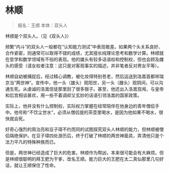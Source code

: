 # 林顺

> 报名：王顺
> 本体：双头人

林顺是个双头人。（见《双头人》）

频繁“内斗”的双头人一般都在“认知能力测试”中表现极差。如果两个头关系良好、合作紧密，则通常可以取得不错的成绩，尤其擅长纯理论思考和数学计算。林顺就在哲学和数学领域有不俗的表现。他的雄头有较多话语权和控制权，但也会顾及雌头的感受（请女权者注意：这只是对客观事实的描述，并非笔者反对男女平等）。

林顺自幼被捕捉后，经过精心调教，被化妆得特别苍老，然后运送到洛嵩首都祥瑞京当“两世神”。宣传中，他一头（雄头）观阳世，另一头（雌头）观阴间，可以沟通生死。从虔诚的洛嵩信徒那里刮了很多银子。甚至，他还出入洛嵩宫闱，与皇帝和后宫相谈甚欢，用一些不着调却又玄妙的话语引领洛嵩的国家政策。

实际上，他并没有什么控制权，实际权力掌握在经常陪伴在他身边的青年僧侣手中。他号称“不饮尘世水”，必须从僧侣提的茶壶里喝水，是因为他如果不喝水，很快就会死。

好奇心强烈的周治亮和豆子璋不约而同的试图探究双头人林顺的能力，但林顺被僧侣隔绝保护。在豆子璋四处游历后，终于打破了林顺的两世神面具，弄清他只是个法力平凡的特殊种族而已。

但是，两世神已经造成了巨大的危害。林顺作为帮凶，本来很可能会有大麻烦。但是林顺很聪明的拜王肥为干爹，改名王顺。能力巨大的王肥在太二真仙那里几句好话，就让王顺保住了性命。
